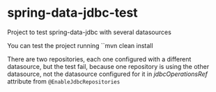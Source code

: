 # spring-data-jdbc-test

Project to test spring-data-jdbc with several datasources

You can test the project running ``mvn clean install 

There are two repositories, each one configured with a different datasource, but the test fail, because one repository is using the other datasource, not the datasource configured for it in *jdbcOperationsRef*  attribute from `@EnableJdbcRepositories`
